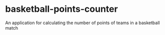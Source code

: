 # basketball-points-counter
An application for calculating the number of points of teams in a basketball match
